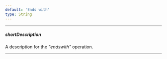 ```yaml
---
default: 'Ends with'
type: String
---
```

---
##### shortDescription
A description for the *"endswith"* operation.

---
